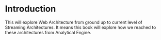 # Introduction
This will explore Web Architecture from ground up to current level of Streaming Architectures. It means this book will explore how we reached to these architectures from Analytical Engine.
<!--stackedit_data:
eyJwcm9wZXJ0aWVzIjoiZXh0ZW5zaW9uczpcbiAgcHJlc2V0Oi
BnZm1cbiIsImhpc3RvcnkiOlstMjEyNzk3ODMwMiw3NDE2MDMy
ODIsLTYyNjk4MjEzXX0=
-->